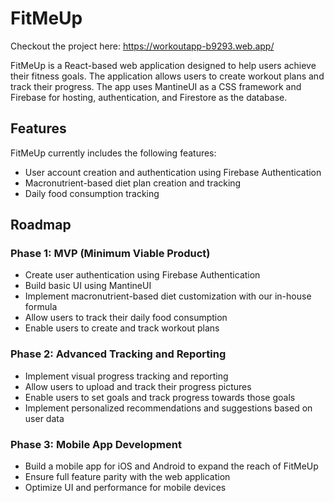 # FitMeUp
Checkout the project here: https://workoutapp-b9293.web.app/


FitMeUp is a React-based web application designed to help users achieve their fitness goals. The application allows users to create workout plans and track their progress. The app uses MantineUI as a CSS framework and Firebase for hosting, authentication, and Firestore as the database.

## Features

FitMeUp currently includes the following features:

- User account creation and authentication using Firebase Authentication
- Macronutrient-based diet plan creation and tracking
- Daily food consumption tracking



## Roadmap

### Phase 1: MVP (Minimum Viable Product)
- Create user authentication using Firebase Authentication
- Build basic UI using MantineUI
- Implement macronutrient-based diet customization with our in-house formula
- Allow users to track their daily food consumption
- Enable users to create and track workout plans

### Phase 2: Advanced Tracking and Reporting
- Implement visual progress tracking and reporting
- Allow users to upload and track their progress pictures
- Enable users to set goals and track progress towards those goals
- Implement personalized recommendations and suggestions based on user data

### Phase 3: Mobile App Development
- Build a mobile app for iOS and Android to expand the reach of FitMeUp
- Ensure full feature parity with the web application
- Optimize UI and performance for mobile devices
